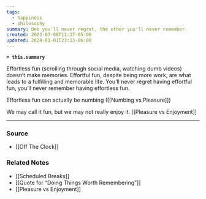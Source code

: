 ```yaml
---
tags:
  - happiness
  - philosophy
summary: One you'll never regret, the other you'll never remember.
created: 2023-07-08T11:37-05:00
updated: 2024-01-01T23:13-06:00
---
```

**`= this.summary`**

Effortless fun (scrolling through social media, watching dumb videos) doesn’t make memories. Effortful fun, despite being more work, are what leads to a fulfilling and memorable life. You’ll never regret having effortful fun, you’ll never remember having effortless fun. 

Effortless fun can actually be numbing ([[Numbing vs Pleasure]])

We may call it fun, but we may not really enjoy it. [[Pleasure vs Enjoyment]] 

---

### Source
- [[Off The Clock]]

### Related Notes
- [[Scheduled Breaks]] 
- [[Quote for “Doing Things Worth Remembering”]] 
- [[Pleasure vs Enjoyment]]